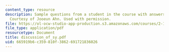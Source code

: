 ```yaml
---
content_type: resource
description: Sample questions from a student in the course with answers from the professor.
  Courtesy of Jooeun Ahn. Used with permission.
file: https://ol-ocw-studio-app-production.s3.amazonaws.com/courses/2-141-modeling-and-simulation-of-dynamic-systems-fall-2006/665919b6c359810f3862691721836026_discussion_of_sy.pdf
file_type: application/pdf
resourcetype: Document
title: discussion_of_sy.pdf
uid: 665919b6-c359-810f-3862-691721836026
---
```

